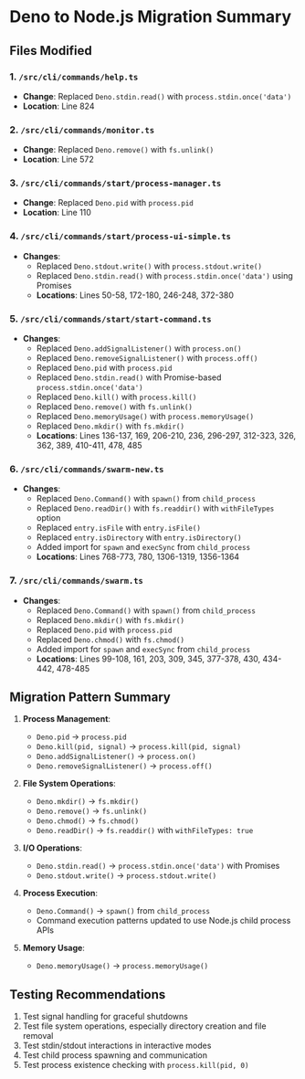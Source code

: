 # Deno to Node.js Migration Summary

## Files Modified

### 1. `/src/cli/commands/help.ts`
- **Change**: Replaced `Deno.stdin.read()` with `process.stdin.once('data')`
- **Location**: Line 824

### 2. `/src/cli/commands/monitor.ts`
- **Change**: Replaced `Deno.remove()` with `fs.unlink()`
- **Location**: Line 572

### 3. `/src/cli/commands/start/process-manager.ts`
- **Change**: Replaced `Deno.pid` with `process.pid`
- **Location**: Line 110

### 4. `/src/cli/commands/start/process-ui-simple.ts`
- **Changes**:
  - Replaced `Deno.stdout.write()` with `process.stdout.write()`
  - Replaced `Deno.stdin.read()` with `process.stdin.once('data')` using Promises
  - **Locations**: Lines 50-58, 172-180, 246-248, 372-380

### 5. `/src/cli/commands/start/start-command.ts`
- **Changes**:
  - Replaced `Deno.addSignalListener()` with `process.on()`
  - Replaced `Deno.removeSignalListener()` with `process.off()`
  - Replaced `Deno.pid` with `process.pid`
  - Replaced `Deno.stdin.read()` with Promise-based `process.stdin.once('data')`
  - Replaced `Deno.kill()` with `process.kill()`
  - Replaced `Deno.remove()` with `fs.unlink()`
  - Replaced `Deno.memoryUsage()` with `process.memoryUsage()`
  - Replaced `Deno.mkdir()` with `fs.mkdir()`
  - **Locations**: Lines 136-137, 169, 206-210, 236, 296-297, 312-323, 326, 362, 389, 410-411, 478, 485

### 6. `/src/cli/commands/swarm-new.ts`
- **Changes**:
  - Replaced `Deno.Command()` with `spawn()` from `child_process`
  - Replaced `Deno.readDir()` with `fs.readdir()` with `withFileTypes` option
  - Replaced `entry.isFile` with `entry.isFile()`
  - Replaced `entry.isDirectory` with `entry.isDirectory()`
  - Added import for `spawn` and `execSync` from `child_process`
  - **Locations**: Lines 768-773, 780, 1306-1319, 1356-1364

### 7. `/src/cli/commands/swarm.ts`
- **Changes**:
  - Replaced `Deno.Command()` with `spawn()` from `child_process`
  - Replaced `Deno.mkdir()` with `fs.mkdir()`
  - Replaced `Deno.pid` with `process.pid`
  - Replaced `Deno.chmod()` with `fs.chmod()`
  - Added import for `spawn` and `execSync` from `child_process`
  - **Locations**: Lines 99-108, 161, 203, 309, 345, 377-378, 430, 434-442, 478-485

## Migration Pattern Summary

1. **Process Management**:
   - `Deno.pid` → `process.pid`
   - `Deno.kill(pid, signal)` → `process.kill(pid, signal)`
   - `Deno.addSignalListener()` → `process.on()`
   - `Deno.removeSignalListener()` → `process.off()`

2. **File System Operations**:
   - `Deno.mkdir()` → `fs.mkdir()`
   - `Deno.remove()` → `fs.unlink()`
   - `Deno.chmod()` → `fs.chmod()`
   - `Deno.readDir()` → `fs.readdir()` with `withFileTypes: true`

3. **I/O Operations**:
   - `Deno.stdin.read()` → `process.stdin.once('data')` with Promises
   - `Deno.stdout.write()` → `process.stdout.write()`

4. **Process Execution**:
   - `Deno.Command()` → `spawn()` from `child_process`
   - Command execution patterns updated to use Node.js child process APIs

5. **Memory Usage**:
   - `Deno.memoryUsage()` → `process.memoryUsage()`

## Testing Recommendations

1. Test signal handling for graceful shutdowns
2. Test file system operations, especially directory creation and file removal
3. Test stdin/stdout interactions in interactive modes
4. Test child process spawning and communication
5. Test process existence checking with `process.kill(pid, 0)`